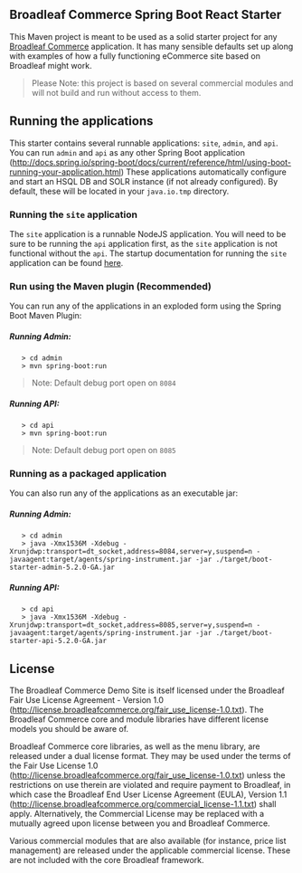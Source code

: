 ## Broadleaf Commerce Spring Boot React Starter

This Maven project is meant to be used as a solid starter project for any [Broadleaf Commerce](http://www.broadleafcommerce.org) application.
It has many sensible defaults set up along with examples of how a fully functioning eCommerce site based on Broadleaf might work.

> Please Note: this project is based on several commercial modules and will not build and run without access to them.

## Running the applications
This starter contains several runnable applications: `site`, `admin`, and `api`.
You can run `admin` and `api` as any other Spring Boot application (http://docs.spring.io/spring-boot/docs/current/reference/html/using-boot-running-your-application.html)
These applications automatically configure and start an HSQL DB and SOLR instance (if not already configured).
By default, these will be located in your `java.io.tmp` directory.

### Running the `site` application

The `site` application is a runnable NodeJS application. You will need to be sure to be running the `api` application first,
as the `site` application is not functional without the `api`. The startup documentation for running the `site` 
application can be found [here](./site/docs/React-Starter-Startup.md).

### Run using the Maven plugin (Recommended)
You can run any of the applications in an exploded form using the Spring Boot Maven Plugin:

##### Running Admin:
```
   > cd admin
   > mvn spring-boot:run
```
> Note: Default debug port open on `8084` 

##### Running API:
```
   > cd api
   > mvn spring-boot:run
```
> Note: Default debug port open on `8085` 

### Running as a packaged application
You can also run any of the applications as an executable jar:

##### Running Admin:

```
   > cd admin
   > java -Xmx1536M -Xdebug -Xrunjdwp:transport=dt_socket,address=8084,server=y,suspend=n -javaagent:target/agents/spring-instrument.jar -jar ./target/boot-starter-admin-5.2.0-GA.jar
```

##### Running API:

```
   > cd api
   > java -Xmx1536M -Xdebug -Xrunjdwp:transport=dt_socket,address=8085,server=y,suspend=n -javaagent:target/agents/spring-instrument.jar -jar ./target/boot-starter-api-5.2.0-GA.jar
```


## License

The Broadleaf Commerce Demo Site is itself licensed under the Broadleaf Fair Use License Agreement - Version 1.0 (http://license.broadleafcommerce.org/fair_use_license-1.0.txt). The Broadleaf Commerce core and module libraries have different license models you should be aware of.

Broadleaf Commerce core libraries, as well as the menu library, are released under a dual license format. They may be used under the terms of the Fair Use License 1.0 (http://license.broadleafcommerce.org/fair_use_license-1.0.txt) unless the restrictions on use therein are violated and require payment to Broadleaf, in which case the Broadleaf End User License Agreement (EULA), Version 1.1 (http://license.broadleafcommerce.org/commercial_license-1.1.txt) shall apply. Alternatively, the Commercial License may be replaced with a mutually agreed upon license between you and Broadleaf Commerce.

Various commercial modules that are also available (for instance, price list management) are released under the applicable commercial license. These are not included with the core Broadleaf framework.
